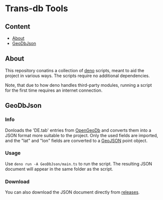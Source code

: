 # Trans-db Tools

## Content

* [About](#about)
* [GeoDbJson](#geodbjson)

## About

This repository conatins a collection of [deno](https://deno.land/) scripts, meant to aid the project in various ways.
The scripts require no additional dependencies.

Note, that due to how deno handles third-party modules, running a script for the first time requires an internet connection.

## GeoDbJson

### Info

Donloads the 'DE.tab' entries from [OpenGeoDb](http://opengeodb.giswiki.org/wiki/OpenGeoDB) and converts them into a JSON format more suitable to the project.
Only the used fields are imported, and the "lat" and "lon" fields are converted to a [GeoJSON](https://geojson.org/) point object.

### Usage

Use `deno run -A GeoDbJson/main.ts` to run the script. The resulting JSON document will appear in the same folder as the script.

### Download

You can also download the JSON document directly from [releases](https://github.com/TransDB-de/Tools/releases/download/0.1.2/GeoDbJson.zip).
